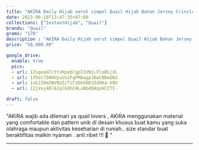 ```yaml
---
title: "AKIRA Daily Hijab serut simpel Quail Hijab Bahan Jersey Crincle"
date: 2023-06-10T13:47:35+07:00
collections: ["InstantHijab", "Quail"]
brands: "Quail"
grams: "170"
description : "AKIRA Daily Hijab serut simpel Quail Hijab Bahan Jersey Crincle"
price: "58,000.00"

google_drive:
  enable: true
  pics:
  - url: 1ZsgeoGTcttoKpebCgpI1VNjLFloBSjXL
  - url: 17Dot7D4HVpuVoiFqFMAagpJDwCBDeO6U
  - url: 1vE1I0m3WV8dIcTiF2DmS6K3ZdUKa-V8U
  - url: 1ZjVxy4Bl62ql6XhCHLuNbdQ4qsHCITI-

draft: false
---
```


"AKIRA
wajib ada dilemari ya quail lovers ,  AKIRA menggunakan material yang comfortable dan pattern unik di desain khusus buat kamu yang suka olahraga maupun aktivitas keseharian di rumah.. 
size standar buat beraktifitas malkin nyaman . anti ribet !!! 🤗
 "

---    
  
